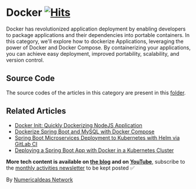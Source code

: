 # Docker&nbsp;[![Hits](https://hits.seeyoufarm.com/api/count/incr/badge.svg?url=https%3A%2F%2Fgithub.com%2Fnumerica-ideas%2Fcommunity%2Ftree%2Fmaster%2Fdocker&count_bg=%2379C83D&title_bg=%23555555&icon=&icon_color=%23E7E7E7&title=hits&edge_flat=false)](https://numericaideas.com/blog/tag/docker/)

Docker has revolutionized application deployment by enabling developers to package applications and their dependencies into portable containers. In this category, we'll explore how to dockerize Applications, leveraging the power of Docker and Docker Compose. By containerizing your applications, you can achieve easy deployment, improved portability, scalability, and version control.

## Source Code
The source codes of the articles in this category are present in this [folder](./).

## Related Articles
<!-- TAG-POSTS-LIST:START -->
- [Docker Init: Quickly Dockerizing NodeJS Application](https://blog.numericaideas.com/quickly-dockerizing-nodejs/)
- [Dockerize Spring Boot and MySQL with Docker Compose](https://blog.numericaideas.com/docker-compose-springboot-mysql/)
- [Spring Boot Microservices Deployment to Kubernetes with Helm via GitLab CI](https://blog.numericaideas.com/springboot-microservices-deployment-kubernetes-helm-gitlabci/)
- [Deploying a Spring Boot App with Docker in a Kubernetes Cluster](https://blog.numericaideas.com/deploying-springboot-app-with-docker-and-kubernetes/)
<!-- TAG-POSTS-LIST:END -->

**More tech content is available on [the blog](https://numericaideas.com/blog/) and on [YouTube](https://www.youtube.com/@numericaideas/channels?sub_confirmation=1)**, subscribe to the [monthly activities newsletter](https://numericaideas.com/blog/category/news/) to be kept posted ✅

By [NumericaIdeas Network](https://numericaideas.com)
